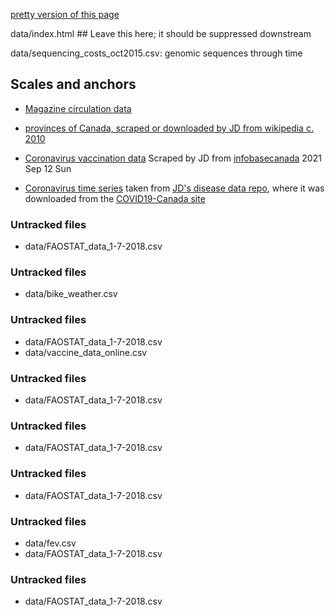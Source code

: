 
[pretty version of this page](index.html)

data/index.html ## Leave this here; it should be suppressed downstream

data/sequencing_costs_oct2015.csv: genomic sequences through time

## Scales and anchors

* [Magazine circulation data](data/circulation.csv)

* [provinces of Canada, scraped or downloaded by JD from wikipedia c. 2010](data/canada.tsv)

* [Coronavirus vaccination data](data/canada_vaccines.tsv) Scraped by JD from [infobasecanada](https://health-infobasecanada.ca/covid-19/vaccination-coverage/) 2021 Sep 12	Sun

* [Coronavirus time series](data/coronaCA.csv) taken from [JD's disease data repo](https://github.com/mac-theobio/Disease_data.git), where it was downloaded from the [COVID19-Canada site](https://wzmli.github.io/COVID19-Canada/README.md)

### Untracked files ###

* data/FAOSTAT_data_1-7-2018.csv

### Untracked files ###

* data/bike_weather.csv

### Untracked files ###

* data/FAOSTAT_data_1-7-2018.csv
* data/vaccine_data_online.csv

### Untracked files ###

* data/FAOSTAT_data_1-7-2018.csv

### Untracked files ###

* data/FAOSTAT_data_1-7-2018.csv

### Untracked files ###

* data/FAOSTAT_data_1-7-2018.csv

### Untracked files ###

* data/fev.csv
* data/FAOSTAT_data_1-7-2018.csv

### Untracked files ###

* data/FAOSTAT_data_1-7-2018.csv
